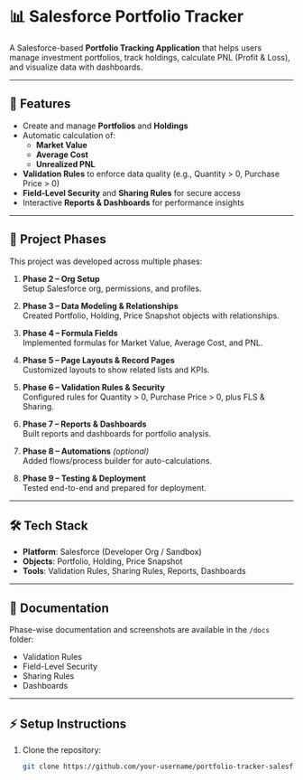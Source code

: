 # 📊 Salesforce Portfolio Tracker

A Salesforce-based **Portfolio Tracking Application** that helps users manage investment portfolios, track holdings, calculate PNL (Profit & Loss), and visualize data with dashboards.

---

## 🚀 Features
- Create and manage **Portfolios** and **Holdings**
- Automatic calculation of:
  - **Market Value**
  - **Average Cost**
  - **Unrealized PNL**
- **Validation Rules** to enforce data quality (e.g., Quantity > 0, Purchase Price > 0)
- **Field-Level Security** and **Sharing Rules** for secure access
- Interactive **Reports & Dashboards** for performance insights

---

## 📂 Project Phases
This project was developed across multiple phases:

1. **Phase 2 – Org Setup**  
   Setup Salesforce org, permissions, and profiles.

2. **Phase 3 – Data Modeling & Relationships**  
   Created Portfolio, Holding, Price Snapshot objects with relationships.

3. **Phase 4 – Formula Fields**  
   Implemented formulas for Market Value, Average Cost, and PNL.

4. **Phase 5 – Page Layouts & Record Pages**  
   Customized layouts to show related lists and KPIs.

5. **Phase 6 – Validation Rules & Security**  
   Configured rules for Quantity > 0, Purchase Price > 0, plus FLS & Sharing.

6. **Phase 7 – Reports & Dashboards**  
   Built reports and dashboards for portfolio analysis.

7. **Phase 8 – Automations** *(optional)*  
   Added flows/process builder for auto-calculations.

8. **Phase 9 – Testing & Deployment**  
   Tested end-to-end and prepared for deployment.

---

## 🛠️ Tech Stack
- **Platform**: Salesforce (Developer Org / Sandbox)  
- **Objects**: Portfolio, Holding, Price Snapshot  
- **Tools**: Validation Rules, Sharing Rules, Reports, Dashboards  

---

## 📸 Documentation
Phase-wise documentation and screenshots are available in the `/docs` folder:
- Validation Rules  
- Field-Level Security  
- Sharing Rules  
- Dashboards  

---

## ⚡ Setup Instructions
1. Clone the repository:
   ```bash
   git clone https://github.com/your-username/portfolio-tracker-salesforce.git
